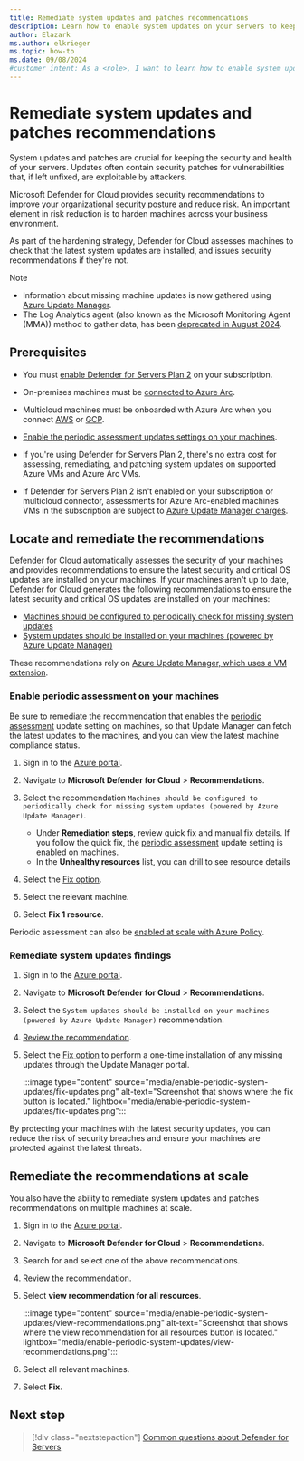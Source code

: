 ```yaml
---
title: Remediate system updates and patches recommendations
description: Learn how to enable system updates on your servers to keep them secure and healthy by following the steps provided in this guide to ensure optimal security.
author: Elazark
ms.author: elkrieger
ms.topic: how-to
ms.date: 09/08/2024
#customer intent: As a <role>, I want to learn how to enable system updates on my servers so that I can keep them secure and healthy.
---
```


# Remediate system updates and patches recommendations

System updates and patches are crucial for keeping the security and health of your servers. Updates often contain security patches for vulnerabilities that, if left unfixed, are exploitable by attackers.

Microsoft Defender for Cloud provides security recommendations to improve your organizational security posture and reduce risk. An important element in risk reduction is to harden machines across your business environment.

As part of the hardening strategy, Defender for Cloud assesses machines to check that the latest system updates are installed, and issues security recommendations if they're not.

> [!NOTE]
> - Information about missing machine updates is now gathered using [Azure Update Manager](/azure/update-manager/overview?branch=main).
> - The Log Analytics agent (also known as the Microsoft Monitoring Agent (MMA)) method to gather data, has been [deprecated in August 2024](prepare-deprecation-log-analytics-mma-agent.md).

## Prerequisites

- You must [enable Defender for Servers Plan 2](tutorial-enable-servers-plan.md#enable-the-defender-for-servers-plan) on your subscription.

- On-premises machines must be [connected to Azure Arc](quickstart-onboard-machines.md).

- Multicloud machines must be onboarded with Azure Arc when you connect [AWS](quickstart-onboard-aws.md) or [GCP](quickstart-onboard-gcp.md).

- [Enable the periodic assessment updates settings on your machines](#enable-periodic-assessment-on-your-machines).

- If you're using Defender for Servers Plan 2, there's no extra cost for assessing, remediating, and patching system updates on supported Azure VMs and Azure Arc VMs.

- If Defender for Servers Plan 2 isn't enabled on your subscription or multicloud connector, assessments for Azure Arc-enabled machines VMs in the subscription are subject to [Azure Update Manager charges](https://azure.microsoft.com/pricing/details/azure-update-management-center/).

## Locate and remediate the recommendations

Defender for Cloud automatically assesses the security of your machines and provides recommendations to ensure the latest security and critical OS updates are installed on your machines. If your machines aren't up to date, Defender for Cloud generates the following recommendations to ensure the latest security and critical OS updates are installed on your machines:

- [Machines should be configured to periodically check for missing system updates](https://portal.azure.com/#blade/Microsoft_Azure_Security/RecommendationsBlade/assessmentKey/2Fbd876905-5b84-4f73-ab2d-2e7a7c4568d9)
- [System updates should be installed on your machines (powered by Azure Update Manager)](https://portal.azure.com/#blade/Microsoft_Azure_Security/RecommendationsBlade/assessmentKey/e1145ab1-eb4f-43d8-911b-36ddf771d13f)

These recommendations rely on [Azure Update Manager, which uses a VM extension](/azure/update-manager/workflow-update-manager?tabs=azure-vms%2Cupdate-win).

### Enable periodic assessment on your machines

Be sure to remediate the recommendation that enables the [periodic assessment](/azure/update-manager/assessment-options#periodic-assessment) update setting on machines, so that Update Manager can fetch the latest updates to the machines, and you can view the latest machine compliance status.

1. Sign in to the [Azure portal](https://portal.azure.com).

1. Navigate to **Microsoft Defender for Cloud** > **Recommendations**.

1. Select the recommendation ``Machines should be configured to periodically check for missing system updates (powered by Azure Update Manager)``.

    - Under **Remediation steps**, review quick fix and manual fix details. If you follow the quick fix, the [periodic assessment](/azure/update-manager/assessment-options#periodic-assessment) update setting is enabled on machines.
    - In the **Unhealthy resources** list, you can drill to see resource details

1. Select the [Fix option](implement-security-recommendations.md#use-the-fix-option).

1. Select the relevant machine.

1. Select **Fix 1 resource**.

Periodic assessment can also be [enabled at scale with Azure Policy](/azure/update-manager/periodic-assessment-at-scale?branch=main).

### Remediate system updates findings

1. Sign in to the [Azure portal](https://portal.azure.com).

1. Navigate to **Microsoft Defender for Cloud** > **Recommendations**.

1. Select the `System updates should be installed on your machines (powered by Azure Update Manager)` recommendation.

1. [Review the recommendation](review-security-recommendations.md).

1. Select the [Fix option](implement-security-recommendations.md#use-the-fix-option) to perform a one-time installation of any missing updates through the Update Manager portal.

    :::image type="content" source="media/enable-periodic-system-updates/fix-updates.png" alt-text="Screenshot that shows where the fix button is located." lightbox="media/enable-periodic-system-updates/fix-updates.png":::

By protecting your machines with the latest security updates, you can reduce the risk of security breaches and ensure your machines are protected against the latest threats.

## Remediate the recommendations at scale

You also have the ability to remediate system updates and patches recommendations on multiple machines at scale.

1. Sign in to the [Azure portal](https://portal.azure.com).

1. Navigate to **Microsoft Defender for Cloud** > **Recommendations**.

1. Search for and select one of the above recommendations.

1. [Review the recommendation](review-security-recommendations.md).

1. Select **view recommendation for all resources**.

    :::image type="content" source="media/enable-periodic-system-updates/view-recommendations.png" alt-text="Screenshot that shows where the view recommendation for all resources button is located." lightbox="media/enable-periodic-system-updates/view-recommendations.png":::

1. Select all relevant machines.

1. Select **Fix**.

## Next step

> [!div class="nextstepaction"]
> [Common questions about Defender for Servers](faq-defender-for-servers.yml)
